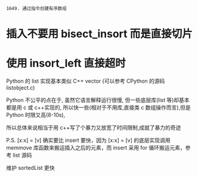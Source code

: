 `1649. 通过指令创建有序数组`

# 插入不要用 bisect_insort 而是直接切片

# 使用 insort_left 直接超时

Python 的 list 实现基本类似 C++ vector (可以参考 CPython 的源码 listobject.c)

Python 不公平的点在于, 虽然它语言解释运行很慢, 但一些底层库(list 等)却基本都是用 c 或 c++实现的, 所以快一些(相对于不用库,直接类 c 数组操作而言),但是 Python 时限又高(8-10s),

所以总体来说相当于用 c++写了个暴力又放宽了时间限制,成就了暴力的奇迹

P.S. [x:x] = [v] 确实要比 insert 要快，因为 [x:x] = [v] 的底层实现调用 memmove 库函数来搬运插入之后的元素，而 insert 采用 for 循环搬运元素，参考 list 源码

维护 sortedList 更快
